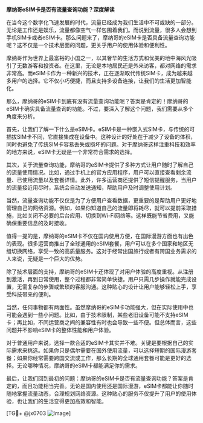 **摩纳哥eSIM卡是否有流量查询功能？深度解读**

在当今这个数字化飞速发展的时代，流量已经成为我们生活中不可或缺的一部分。无论是工作还是娱乐，流量都像空气一样包围着我们。而说到流量，很多人会想到手机SIM卡或者eSIM卡。那么问题来了，摩纳哥的eSIM卡是否具备流量查询功能呢？这不仅是一个技术层面的问题，更关乎用户的使用体验和便利性。

摩纳哥作为世界上最富裕的小国之一，以其奢华的生活方式和优美的地中海风光吸引了无数游客和投资者。在这里，无论是本地居民还是外来访客，都对网络的需求非常高。而eSIM卡作为一种新兴的技术，正在逐渐取代传统SIM卡，成为越来越多用户的选择。它不仅小巧便捷，而且支持多设备连接，让我们的生活更加智能化。

那么，摩纳哥的eSIM卡到底有没有流量查询功能呢？答案是肯定的！摩纳哥的eSIM卡确实具备流量查询的功能。不过，要深入了解这个问题，我们需要从多个角度来分析。

首先，让我们了解一下什么是eSIM卡。eSIM卡是一种嵌入式SIM卡，与传统的可插拔SIM卡不同，它直接集成在设备中。这种设计的好处在于减少了设备的体积，同时也避免了传统SIM卡容易丢失或损坏的问题。对于摩纳哥这样注重科技和效率的地方来说，eSIM卡无疑是一个非常符合需求的选择。

其次，关于流量查询功能，摩纳哥的eSIM卡提供了多种方式让用户随时了解自己的流量使用情况。比如，通过手机上的官方应用程序，用户可以直接查看剩余流量、已使用流量以及套餐详情。此外，许多运营商还提供了短信提醒服务，当用户的流量接近用尽时，系统会自动发送通知，帮助用户及时调整使用计划。

当然，流量查询功能不仅仅是为了方便用户查看数据，更重要的是帮助用户更好地管理自己的网络资源。例如，如果你知道自己的流量即将耗尽，就可以提前采取措施，比如关闭不必要的后台应用、切换到Wi-Fi网络等。这样既能节省费用，又能确保重要信息的及时接收。

值得一提的是，摩纳哥的eSIM卡不仅在国内使用方便，在国际漫游方面也有出色的表现。很多运营商推出了全球通用的eSIM套餐，用户可以在多个国家和地区无缝切换网络，享受一致的高质量服务。这对于经常出国旅行或者有跨国业务需求的人来说，无疑是一个巨大的优势。

除了技术层面的支持，摩纳哥的eSIM卡还体现了对用户体验的高度重视。从注册到激活，再到日常使用，整个过程都非常简单快捷。用户只需几步操作就能完成设置，无需复杂的步骤或繁琐的客服沟通。这种贴心的设计让用户能够轻松上手，享受科技带来的便利。

当然，任何事物都有两面性。虽然摩纳哥的eSIM卡功能强大，但在实际使用中也可能会遇到一些小问题。比如，由于技术限制，某些老旧设备可能不支持eSIM卡；再比如，不同运营商之间的兼容性有时也会导致一些不便。但总体而言，这些问题并不影响eSIM卡的整体性能和用户体验。

对于普通用户来说，选择一款合适的eSIM卡其实并不难。关键是要根据自己的实际需求来挑选。如果你只是偶尔需要在国外使用流量，可以选择短期的国际漫游套餐；如果你经常需要跨国交流或工作，那么长期的全球通用套餐可能是更好的选择。无论哪种情况，摩纳哥的eSIM卡都能满足你的需求。

最后，让我们回到最初的问题：摩纳哥的eSIM卡是否有流量查询功能？答案是肯定的，而且功能相当完善。无论是国内使用还是国际漫游，eSIM卡都能让你随时随地掌握流量动态，合理规划网络资源。这种贴心的服务不仅提升了用户的使用体验，也让我们的生活变得更加高效和智能。

[TG💪+ @jx0703 ![Image](https://github.com/user-attachments/assets/dbca1d08-cadb-493c-b0ec-ad6f7a83f270)]